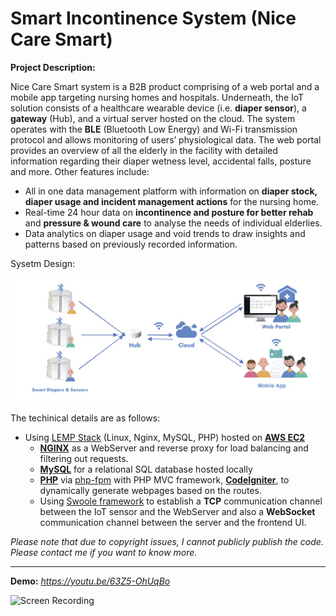 # Smart Incontinence System (Nice Care Smart)

**Project Description:** 

Nice Care Smart system is a B2B product comprising of a web portal and a mobile app targeting nursing homes and hospitals. Underneath, the IoT solution consists of a healthcare wearable device (i.e. **diaper sensor**), a **gateway** (Hub), and a virtual server hosted on the cloud. The system operates with the **BLE** (Bluetooth Low Energy) and Wi-Fi transmission protocol and allows monitoring of users’ physiological data. The web portal provides an overview of all the elderly in the facility with detailed information regarding their diaper wetness level, accidental falls, posture and more. Other features include: 
* All in one data management platform with information on **diaper stock, diaper usage and incident management actions** for the nursing home. 
* Real-time 24 hour data on **incontinence and posture for better rehab** and **pressure & wound care** to analyse the needs of individual elderlies. 
* Data analytics on diaper usage and void trends to draw insights and patterns based on previously recorded information.

Sysetm Design:

![Sysetm Design](https://github.com/Ebbi53/past_projects_demos/blob/master/%203.%20Smart%20Incontinence%20System%20(Nice%20Care%20Smart)/system%20design.jpg)

The techinical details are as follows:
* Using [LEMP Stack](https://lempstack.com/) (Linux, Nginx, MySQL, PHP) hosted on **[AWS EC2](https://aws.amazon.com/ec2/)**
    * **[NGINX](https://www.nginx.com/)** as a WebServer and reverse proxy for load balancing and filtering out requests.
    * **[MySQL](https://www.mysql.com/)** for a relational SQL database hosted locally
    * **[PHP](https://www.php.net/)** via [php-fpm](https://www.php.net/manual/en/install.fpm.php) with PHP MVC framework, **[CodeIgniter](https://codeigniter.com/)**, to dynamically generate webpages based on the routes.
    * Using [Swoole framework](https://www.swoole.co.uk/) to establish a **TCP** communication channel between the IoT sensor and the WebServer and also a __WebSocket__ communication channel between the server and the frontend UI.

_Please note that due to copyright issues, I cannot publicly publish the code. Please contact me if you want to know more._

---

**Demo:** *https://youtu.be/63Z5-OhUqBo*

![Screen Recording](https://github.com/Ebbi53/past_projects_demos/blob/master/%203.%20Smart%20Incontinence%20System%20(Nice%20Care%20Smart)/demo.gif)
